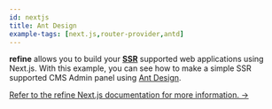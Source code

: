 ```yaml
---
id: nextjs
title: Ant Design
example-tags: [next.js,router-provider,antd]
---
```


**refine** allows you to build your [**SSR**](https://nextjs.org/docs/basic-features/pages#server-side-rendering) supported web applications using Next.js. With this example, you can see how to make a simple SSR supported CMS Admin panel using [Ant Design](https://ant.design/).

[Refer to the refine Next.js documentation for more information. →](/docs/packages/documentation/routers/nextjs)

<CodeSandboxExample path="with-nextjs" />
